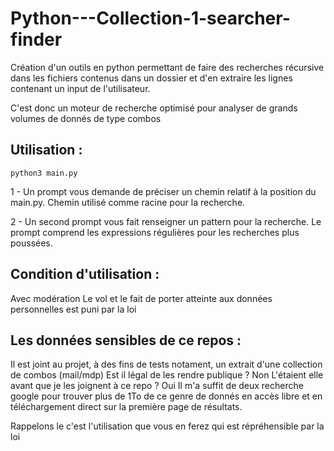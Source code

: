 # Python---Collection-1-searcher-finder
Création d'un outils en python permettant de faire des recherches récursive dans les fichiers contenus dans un dossier et d'en extraire les lignes contenant un input de l'utilisateur.

C'est donc un moteur de recherche optimisé pour analyser de grands volumes de donnés de type combos

## Utilisation :
```
python3 main.py
```

1 - Un prompt vous demande de préciser un chemin relatif à la position du main.py. Chemin utilisé comme racine pour la recherche.

2 - Un second prompt vous fait renseigner un pattern pour la recherche. Le prompt comprend les expressions régulières pour les recherches plus poussées.

## Condition d'utilisation :
Avec modération
Le vol et le fait de porter atteinte aux données personnelles est puni par la loi

## Les données sensibles de ce repos :
Il est joint au projet, à des fins de tests notament, un extrait d'une collection de combos (mail/mdp)
Est il légal de les rendre publique ? Non
L'étaient elle avant que je les joignent à ce repo ? Oui
Il m'a suffit de deux recherche google pour trouver plus de 1To de ce genre de donnés en accès libre et en téléchargement direct sur la première page de résultats.

Rappelons le c'est l'utilisation que vous en ferez qui est répréhensible par la loi
